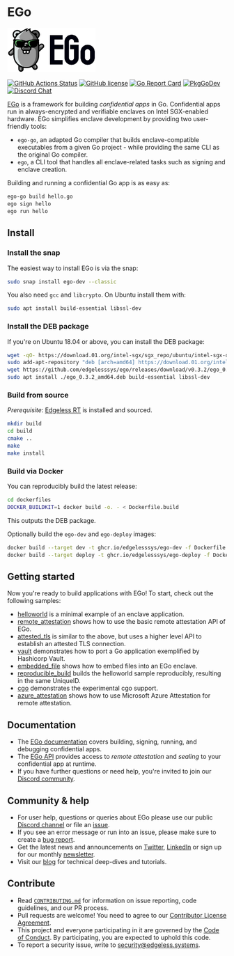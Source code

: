 # EGo
<img src="src/logo.svg" alt="EGo logo" width="40%"/>

[![GitHub Actions Status][github-actions-badge]][github-actions]
[![GitHub license][license-badge]](LICENSE)
[![Go Report Card][go-report-card-badge]][go-report-card]
[![PkgGoDev][go-pkg-badge]][go-pkg]
[![Discord Chat][discord-badge]][discord]

[EGo](https://ego.dev) is a framework for building *confidential apps* in Go. Confidential apps run in always-encrypted and verifiable enclaves on Intel SGX-enabled hardware. EGo simplifies enclave development by providing two user-friendly tools:

* `ego-go`, an adapted Go compiler that builds enclave-compatible executables from a given Go project - while providing the same CLI as the original Go compiler.
* `ego`, a CLI tool that handles all enclave-related tasks such as signing and enclave creation.

Building and running a confidential Go app is as easy as:
```sh
ego-go build hello.go
ego sign hello
ego run hello
```

## Install

### Install the snap
The easiest way to install EGo is via the snap:
```sh
sudo snap install ego-dev --classic
```

You also need `gcc` and `libcrypto`. On Ubuntu install them with:
```sh
sudo apt install build-essential libssl-dev
```

### Install the DEB package
If you're on Ubuntu 18.04 or above, you can install the DEB package:
```bash
wget -qO- https://download.01.org/intel-sgx/sgx_repo/ubuntu/intel-sgx-deb.key | sudo apt-key add
sudo add-apt-repository "deb [arch=amd64] https://download.01.org/intel-sgx/sgx_repo/ubuntu `lsb_release -cs` main"
wget https://github.com/edgelesssys/ego/releases/download/v0.3.2/ego_0.3.2_amd64.deb
sudo apt install ./ego_0.3.2_amd64.deb build-essential libssl-dev
```

### Build from source
*Prerequisite*: [Edgeless RT](https://github.com/edgelesssys/edgelessrt) is installed and sourced.

```sh
mkdir build
cd build
cmake ..
make
make install
```

### Build via Docker
You can reproducibly build the latest release:
```sh
cd dockerfiles
DOCKER_BUILDKIT=1 docker build -o. - < Dockerfile.build
```
This outputs the DEB package.

Optionally build the `ego-dev` and `ego-deploy` images:
```sh
docker build --target dev -t ghcr.io/edgelesssys/ego-dev -f Dockerfile.release .
docker build --target deploy -t ghcr.io/edgelesssys/ego-deploy -f Dockerfile.release .
```

## Getting started
Now you're ready to build applications with EGo! To start, check out the following samples:
* [helloworld](samples/helloworld) is a minimal example of an enclave application.
* [remote_attestation](samples/remote_attestation) shows how to use the basic remote attestation API of EGo.
* [attested_tls](samples/attested_tls) is similar to the above, but uses a higher level API to establish an attested TLS connection.
* [vault](samples/vault) demonstrates how to port a Go application exemplified by Hashicorp Vault.
* [embedded_file](samples/embedded_file) shows how to embed files into an EGo enclave.
* [reproducible_build](samples/reproducible_build) builds the helloworld sample reproducibly, resulting in the same UniqueID.
* [cgo](samples/cgo) demonstrates the experimental cgo support.
* [azure_attestation](samples/azure_attestation) shows how to use Microsoft Azure Attestation for remote attestation.

## Documentation
* The [EGo documentation](https://docs.edgeless.systems/ego) covers building, signing, running, and debugging confidential apps.
* The [EGo API](https://pkg.go.dev/github.com/edgelesssys/ego) provides access to *remote attestation* and *sealing* to your confidential app at runtime.
* If you have further questions or need help, you're invited to join our [Discord community][discord].

## Community & help

* For user help, questions or queries about EGo please use our public [Discord channel](https://discord.com/invite/rH8QTH56JN) or file an [issue](https://github.com/edgelesssys/ego/issues).
* If you see an error message or run into an issue, please make sure to create a [bug report](https://github.com/edgelesssys/ego/issues).
* Get the latest news and announcements on [Twitter](https://twitter.com/EdgelessSystems), [LinkedIn](https://www.linkedin.com/company/edgeless-systems/) or sign up for our monthly [newsletter](http://eepurl.com/hmjo3H).
* Visit our [blog](https://blog.edgeless.systems/) for technical deep-dives and tutorials.

## Contribute

* Read [`CONTRIBUTING.md`](CONTRIBUTING.md) for information on issue reporting, code guidelines, and our PR process.
* Pull requests are welcome! You need to agree to our [Contributor License Agreement](https://cla-assistant.io/edgelesssys/ego).
* This project and everyone participating in it are governed by the [Code of Conduct](/CODE_OF_CONDUCT.md). By participating, you are expected to uphold this code.
* To report a security issue, write to security@edgeless.systems.


<!-- refs -->
[github-actions]: https://github.com/edgelesssys/ego/actions
[github-actions-badge]: https://github.com/edgelesssys/ego/workflows/Unit%20Tests/badge.svg
[go-pkg]: https://pkg.go.dev/github.com/edgelesssys/ego
[go-pkg-badge]: https://pkg.go.dev/badge/github.com/edgelesssys/ego
[go-report-card]: https://goreportcard.com/report/github.com/edgelesssys/ego
[go-report-card-badge]: https://goreportcard.com/badge/github.com/edgelesssys/ego
[license-badge]: https://img.shields.io/github/license/edgelesssys/ego
[discord]: https://discord.gg/rH8QTH56JN
[discord-badge]: https://img.shields.io/badge/chat-on%20Discord-blue

